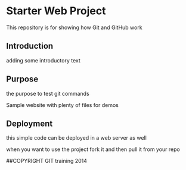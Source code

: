 # Starter Web Project

This repository is for showing how Git and GitHub work

## Introduction
adding some introductory text

## Purpose
the purpose to test git commands 

Sample website with plenty of files for demos

## Deployment
this simple code can be deployed in a web server as well 


when you want to use the project fork it and then pull it from your repo

##COPYRIGHT
GIT training 2014